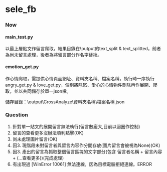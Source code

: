# sele_fb
### Now
#### main_test.py 
以最上層貼文作留言爬取，結果目錄在\output的text_split & text_splitted，前者為尚未留言處理，後者為將留言部分作名字替換。

#### emotion_get.py
作心情爬取，需提供心情頁面網址、資料夾名稱、檔案名稱，執行時一序執行angry_get.py & love_get.py，個別將除怒、愛心的心情物件刪除再作展開、爬取，並以共同儲存於單一json檔。

儲存目錄：\output\CrossAnalyze\資料夾名稱\檔案名稱.json



### Question
1. 針對單一貼文的展開留言無法執行(留言數龐大,目前以迴圈作控制)
2. 留言的查看更多沒辦法順利點擊(OK)
3. 尚未處理圖片留言(OK)
4. 因3. 現階段未對留言者與留言內容作分開存放(圖片留言會被視為None)(OK)
5. 因3. 產出的留言為抓取整個留言區塊的文字部分(包含 留言者名稱 + 留言內容 + (...查看更多))(完成處理)
6. 有出現過 [WinError 10061] 無法連線，因為目標電腦拒絕連線。ERROR
